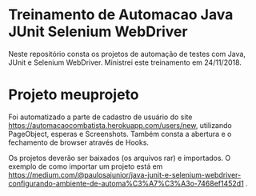 # Treinamento de Automacao Java JUnit Selenium WebDriver

Neste repositório consta os projetos de automação de testes com Java, JUnit e Selenium WebDriver. Ministrei este treinamento em 24/11/2018.

# Projeto meuprojeto
Foi automatizado a parte de cadastro de usuário do site https://automacaocombatista.herokuapp.com/users/new, utilizando PageObject, esperas e Screenshots.
Também consta a abertura e o fechamento de browser através de Hooks. 

Os projetos deverão ser baixados (os arquivos rar) e importados. O exemplo de como importar um projeto está em https://medium.com/@paulosajunior/java-junit-e-selenium-webdriver-configurando-ambiente-de-automa%C3%A7%C3%A3o-7468ef1452d1 . 

